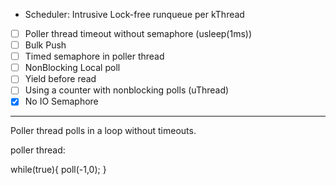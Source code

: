 - Scheduler: Intrusive Lock-free runqueue per kThread
- [ ] Poller thread timeout without semaphore (usleep(1ms))
- [ ] Bulk Push
- [ ] Timed semaphore in poller thread
- [ ] NonBlocking Local poll
- [ ] Yield before read
- [ ] Using a counter with nonblocking polls (uThread)
- [x] No IO Semaphore

---

Poller thread polls in a loop without timeouts.

poller thread:

while(true){
    poll(-1,0);
}